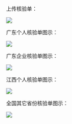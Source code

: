 上传核验单：

![](http://imgcache.tcecqpoc.fsphere.cn/image/mccdn.qcloud.com/img562de70be222f.png)

广东个人核验单图示：

![](http://imgcache.tcecqpoc.fsphere.cn/image/mccdn.qcloud.com/img562de72ac9b60.png)

广东企业核验单图示：

![](http://imgcache.tcecqpoc.fsphere.cn/image/mccdn.qcloud.com/img562de74146340.png)

江西个人核验单图示：

![](http://imgcache.tcecqpoc.fsphere.cn/image/mccdn.qcloud.com/img562de759c537a.jpg)

全国其它省份核验单图示：

![](http://imgcache.tcecqpoc.fsphere.cn/image/mccdn.qcloud.com/img562de76a2b0ee.jpg)
